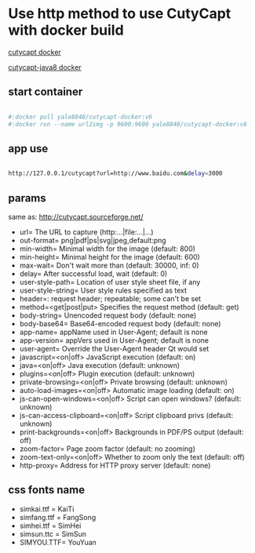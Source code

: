 
# Use http method to use CutyCapt with docker build


[cutycapt docker](https://github.com/yale8848/cutycapt-docker/tree/cutycapt)

[cutycapt-java8 docker](https://github.com/yale8848/cutycapt-docker/tree/cutycapt-java8)

## start container

```bash

#:docker pull yale8848/cutycapt-docker:v6
#:docker run --name url2img -p 9600:9600 yale8848/cutycapt-docker:v6

```

## app use

```bash

http://127.0.0.1/cutycapt?url=http://www.baidu.com&delay=3000

```
## params

  same as: http://cutycapt.sourceforge.net/
          
  - url=<url>                    The URL to capture (http:...|file:...|...)     
  - out-format=<f>               png|pdf|ps|svg|jpeg,default:png 
  - min-width=<int>              Minimal width for the image (default: 800)   
  - min-height=<int>             Minimal height for the image (default: 600)  
  - max-wait=<ms>                Don't wait more than (default: 30000, inf: 0)
  - delay=<ms>                   After successful load, wait (default: 0)     
  - user-style-path=<path>       Location of user style sheet file, if any    
  - user-style-string=<css>      User style rules specified as text           
  - header=<name>:<value>        request header; repeatable; some can't be set
  - method=<get|post|put>        Specifies the request method (default: get)  
  - body-string=<string>         Unencoded request body (default: none)       
  - body-base64=<base64>         Base64-encoded request body (default: none)  
  - app-name=<name>              appName used in User-Agent; default is none  
  - app-version=<version>        appVers used in User-Agent; default is none  
  - user-agent=<string>          Override the User-Agent header Qt would set  
  - javascript=<on|off>          JavaScript execution (default: on)           
  - java=<on|off>                Java execution (default: unknown)            
  - plugins=<on|off>             Plugin execution (default: unknown)          
  - private-browsing=<on|off>    Private browsing (default: unknown)          
  - auto-load-images=<on|off>    Automatic image loading (default: on)        
  - js-can-open-windows=<on|off> Script can open windows? (default: unknown)  
  - js-can-access-clipboard=<on|off> Script clipboard privs (default: unknown)
  - print-backgrounds=<on|off>   Backgrounds in PDF/PS output (default: off)  
  - zoom-factor=<float>          Page zoom factor (default: no zooming)       
  - zoom-text-only=<on|off>      Whether to zoom only the text (default: off) 
  - http-proxy=<url>             Address for HTTP proxy server (default: none)
  
## css fonts name

- simkai.ttf = KaiTi
- simfang.ttf = FangSong
- simhei.ttf = SimHei
- simsun.ttc = SimSun
- SIMYOU.TTF= YouYuan
